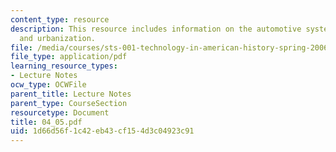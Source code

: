 ```yaml
---
content_type: resource
description: This resource includes information on the automotive system, automobality
  and urbanization.
file: /media/courses/sts-001-technology-in-american-history-spring-2006/1d66d56f1c42eb43cf154d3c04923c91_04_05.pdf
file_type: application/pdf
learning_resource_types:
- Lecture Notes
ocw_type: OCWFile
parent_title: Lecture Notes
parent_type: CourseSection
resourcetype: Document
title: 04_05.pdf
uid: 1d66d56f-1c42-eb43-cf15-4d3c04923c91
---
```

